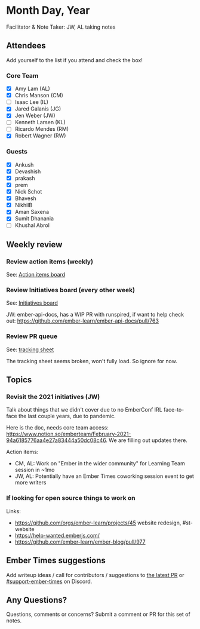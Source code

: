 # Month Day, Year

Facilitator & Note Taker: JW, AL taking notes

## Attendees

Add yourself to the list if you attend and check the box!

### Core Team

- [x] Amy Lam (AL)
- [x] Chris Manson (CM)
- [ ] Isaac Lee (IL)
- [x] Jared Galanis (JG)
- [x] Jen Weber (JW)
- [ ] Kenneth Larsen (KL)
- [ ] Ricardo Mendes (RM)
- [x] Robert Wagner (RW)

### Guests

- [x] Ankush
- [x] Devashish
- [x] prakash
- [x] prem
- [x] Nick Schot
- [x] Bhavesh
- [x] NikhilB
- [x] Aman Saxena
- [x] Sumit Dhanania
- [ ] Khushal Abrol

## Weekly review

### Review action items (weekly)

See: [Action items board](https://github.com/orgs/ember-learn/projects/47)

### Review Initiatives board (every other week)

See: [Initiatives board](https://github.com/orgs/ember-learn/projects/33)

JW: ember-api-docs, has a WIP PR with runspired, if want to help check out: https://github.com/ember-learn/ember-api-docs/pull/763

### Review PR queue

See: [tracking sheet](https://docs.google.com/spreadsheets/d/1sPyN9z9wZMpTNwqCfa6R9QSPZkIW4iQd-H4gZC7ILLk/edit#gid=2035777454)

The tracking sheet seems broken, won't fully load. So ignore for now.

## Topics

### Revisit the 2021 initiatives (JW)

Talk about things that we didn't cover due to no EmberConf IRL face-to-face the last couple years, due to pandemic.

Here is the doc, needs core team access: https://www.notion.so/emberteam/February-2021-94a6185776aa4e27a83444a50dc08c46. We are filling out updates there.

Action items:

- CM, AL: Work on "Ember in the wider community" for Learning Team session in ~1mo
- JW, AL: Potentially have an Ember Times coworking session event to get more writers

### If looking for open source things to work on

Links:

- https://github.com/orgs/ember-learn/projects/45 website redesign, #st-website
- https://help-wanted.emberjs.com/
- https://github.com/ember-learn/ember-blog/pull/977

## Ember Times suggestions

Add writeup ideas / call for contributors / suggestions to [the latest PR](https://github.com/ember-learn/ember-blog/pulls?q=is%3Aopen+is%3Apr+label%3A%22%F0%9F%97%9E+embertimes%22%20or%20#support-ember-times) or [#support-ember-times](https://discordapp.com/channels/480462759797063690/485450546887786506) on Discord.

## Any Questions?

Questions, comments or concerns? Submit a comment or PR for this set of notes.

